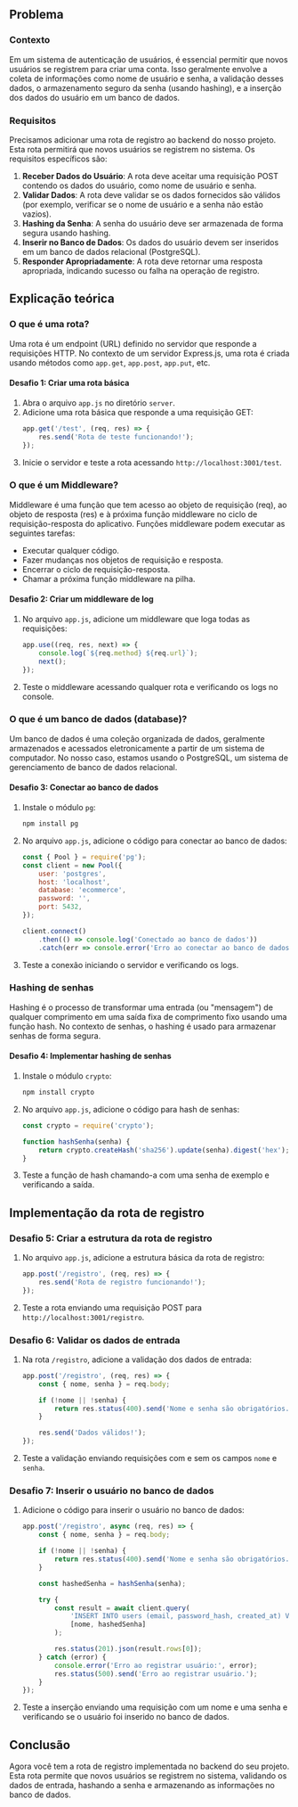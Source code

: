 ## Problema

### Contexto

Em um sistema de autenticação de usuários, é essencial permitir que novos usuários se registrem para criar uma conta. Isso geralmente envolve a coleta de informações como nome de usuário e senha, a validação desses dados, o armazenamento seguro da senha (usando hashing), e a inserção dos dados do usuário em um banco de dados.

### Requisitos

Precisamos adicionar uma rota de registro ao backend do nosso projeto. Esta rota permitirá que novos usuários se registrem no sistema. Os requisitos específicos são:

1. **Receber Dados do Usuário**: A rota deve aceitar uma requisição POST contendo os dados do usuário, como nome de usuário e senha.
2. **Validar Dados**: A rota deve validar se os dados fornecidos são válidos (por exemplo, verificar se o nome de usuário e a senha não estão vazios).
3. **Hashing da Senha**: A senha do usuário deve ser armazenada de forma segura usando hashing.
4. **Inserir no Banco de Dados**: Os dados do usuário devem ser inseridos em um banco de dados relacional (PostgreSQL).
5. **Responder Apropriadamente**: A rota deve retornar uma resposta apropriada, indicando sucesso ou falha na operação de registro.

## Explicação teórica

### O que é uma rota?

Uma rota é um endpoint (URL) definido no servidor que responde a requisições HTTP. No contexto de um servidor Express.js, uma rota é criada usando métodos como `app.get`, `app.post`, `app.put`, etc.

#### Desafio 1: Criar uma rota básica

1. Abra o arquivo `app.js` no diretório `server`.
2. Adicione uma rota básica que responde a uma requisição GET:
    ```javascript
    app.get('/test', (req, res) => {
        res.send('Rota de teste funcionando!');
    });
    ```
3. Inicie o servidor e teste a rota acessando `http://localhost:3001/test`.

### O que é um Middleware?

Middleware é uma função que tem acesso ao objeto de requisição (req), ao objeto de resposta (res) e à próxima função middleware no ciclo de requisição-resposta do aplicativo. Funções middleware podem executar as seguintes tarefas:
- Executar qualquer código.
- Fazer mudanças nos objetos de requisição e resposta.
- Encerrar o ciclo de requisição-resposta.
- Chamar a próxima função middleware na pilha.

#### Desafio 2: Criar um middleware de log

1. No arquivo `app.js`, adicione um middleware que loga todas as requisições:
    ```javascript
    app.use((req, res, next) => {
        console.log(`${req.method} ${req.url}`);
        next();
    });
    ```
2. Teste o middleware acessando qualquer rota e verificando os logs no console.

### O que é um banco de dados (database)?

Um banco de dados é uma coleção organizada de dados, geralmente armazenados e acessados eletronicamente a partir de um sistema de computador. No nosso caso, estamos usando o PostgreSQL, um sistema de gerenciamento de banco de dados relacional.

#### Desafio 3: Conectar ao banco de dados

1. Instale o módulo `pg`:
    ```sh
    npm install pg
    ```
2. No arquivo `app.js`, adicione o código para conectar ao banco de dados:
    ```javascript
    const { Pool } = require('pg');
    const client = new Pool({
        user: 'postgres',
        host: 'localhost',
        database: 'ecommerce',
        password: '',
        port: 5432,
    });

    client.connect()
        .then(() => console.log('Conectado ao banco de dados'))
        .catch(err => console.error('Erro ao conectar ao banco de dados', err));
    ```
3. Teste a conexão iniciando o servidor e verificando os logs.

### Hashing de senhas

Hashing é o processo de transformar uma entrada (ou "mensagem") de qualquer comprimento em uma saída fixa de comprimento fixo usando uma função hash. No contexto de senhas, o hashing é usado para armazenar senhas de forma segura.

#### Desafio 4: Implementar hashing de senhas

1. Instale o módulo `crypto`:
    ```sh
    npm install crypto
    ```
2. No arquivo `app.js`, adicione o código para hash de senhas:
    ```javascript
    const crypto = require('crypto');

    function hashSenha(senha) {
        return crypto.createHash('sha256').update(senha).digest('hex');
    }
    ```
3. Teste a função de hash chamando-a com uma senha de exemplo e verificando a saída.

## Implementação da rota de registro

### Desafio 5: Criar a estrutura da rota de registro

1. No arquivo `app.js`, adicione a estrutura básica da rota de registro:
    ```javascript
    app.post('/registro', (req, res) => {
        res.send('Rota de registro funcionando!');
    });
    ```
2. Teste a rota enviando uma requisição POST para `http://localhost:3001/registro`.

### Desafio 6: Validar os dados de entrada

1. Na rota `/registro`, adicione a validação dos dados de entrada:
    ```javascript
    app.post('/registro', (req, res) => {
        const { nome, senha } = req.body;

        if (!nome || !senha) {
            return res.status(400).send('Nome e senha são obrigatórios.');
        }

        res.send('Dados válidos!');
    });
    ```
2. Teste a validação enviando requisições com e sem os campos `nome` e `senha`.

### Desafio 7: Inserir o usuário no banco de dados

1. Adicione o código para inserir o usuário no banco de dados:
    ```javascript
    app.post('/registro', async (req, res) => {
        const { nome, senha } = req.body;

        if (!nome || !senha) {
            return res.status(400).send('Nome e senha são obrigatórios.');
        }

        const hashedSenha = hashSenha(senha);

        try {
            const result = await client.query(
                'INSERT INTO users (email, password_hash, created_at) VALUES ($1, $2, DEFAULT) RETURNING *',
                [nome, hashedSenha]
            );

            res.status(201).json(result.rows[0]);
        } catch (error) {
            console.error('Erro ao registrar usuário:', error);
            res.status(500).send('Erro ao registrar usuário.');
        }
    });
    ```
2. Teste a inserção enviando uma requisição com um nome e uma senha e verificando se o usuário foi inserido no banco de dados.

## Conclusão

Agora você tem a rota de registro implementada no backend do seu projeto. Esta rota permite que novos usuários se registrem no sistema, validando os dados de entrada, hashando a senha e armazenando as informações no banco de dados.
